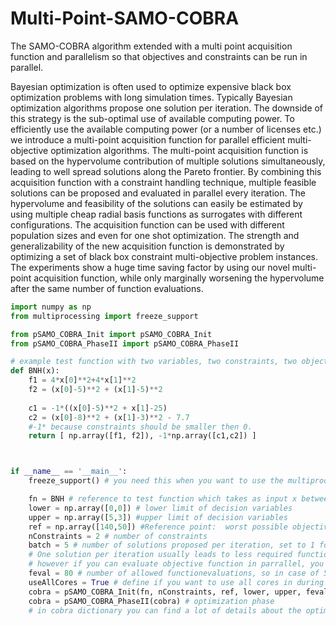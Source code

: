 # Multi-Point-SAMO-COBRA
The SAMO-COBRA algorithm extended with a multi point acquisition function and parallelism so that objectives and constraints can be run in parallel.

Bayesian optimization is often used to optimize expensive black box optimization problems with long simulation times. Typically Bayesian optimization algorithms propose one solution per iteration. The downside of this strategy is the sub-optimal use of available computing power. To efficiently use the available computing power (or a number of licenses etc.) we introduce a multi-point acquisition function for parallel efficient multi-objective optimization algorithms. The multi-point acquisition function is based on the hypervolume contribution of multiple solutions simultaneously, leading to well spread solutions along the Pareto frontier. By combining this acquisition function with a constraint handling technique, multiple feasible solutions can be proposed and evaluated in parallel every iteration. The hypervolume and feasibility of the solutions can easily be estimated by using multiple cheap radial basis functions as surrogates with different configurations. The acquisition function can be used with different population sizes and even for one shot optimization. The strength and generalizability of the new acquisition function is demonstrated by optimizing a set of black box constraint multi-objective problem instances. The experiments show a huge time saving factor by using our novel multi-point acquisition function, while only marginally worsening the hypervolume after the same number of function evaluations. 

```python
import numpy as np
from multiprocessing import freeze_support

from pSAMO_COBRA_Init import pSAMO_COBRA_Init
from pSAMO_COBRA_PhaseII import pSAMO_COBRA_PhaseII

# example test function with two variables, two constraints, two objectives
def BNH(x):
    f1 = 4*x[0]**2+4*x[1]**2
    f2 = (x[0]-5)**2 + (x[1]-5)**2
    
    c1 = -1*((x[0]-5)**2 + x[1]-25)
    c2 = (x[0]-8)**2 + (x[1]-3)**2 - 7.7
    #-1* because constraints should be smaller then 0.
    return [ np.array([f1, f2]), -1*np.array([c1,c2]) ]



if __name__ == '__main__':  
    freeze_support() # you need this when you want to use the multiprocessing part of the optimization algorithm.

    fn = BNH # reference to test function which takes as input x between lower and upper bound.
    lower = np.array([0,0]) # lower limit of decision variables
    upper = np.array([5,3]) #upper limit of decision variables
    ref = np.array([140,50]) #Reference point:  worst possible objective score per objective 
    nConstraints = 2 # number of constraints
    batch = 5 # number of solutions proposed per iteration, set to 1 for one solution at a time. 
    # One solution per iteration usually leads to less required function evaluations to find the pareto frontier, 
    # however if you can evaluate objective function in parrallel, you can chose a higher number and this way save wall clock time
    feval = 80 # number of allowed functionevaluations, so in case of 5 solutions per iteration, you will do 80/5=16 iterations
    useAllCores = True # define if you want to use all cores in during the process, if false you will only use one core
    cobra = pSAMO_COBRA_Init(fn, nConstraints, ref, lower, upper, feval=feval, batch=batch, useAllCores=useAllCores) # initilization phase
    cobra = pSAMO_COBRA_PhaseII(cobra) # optimization phase
    # in cobra dictionary you can find a lot of details about the optimization run
```
